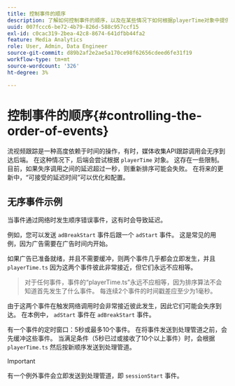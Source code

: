 ```yaml
---
title: 控制事件的顺序
description: 了解如何控制事件的顺序，以及在某些情况下如何根据playerTime对象中提供的时间戳对事件进行重新排序。
uuid: 007fccc6-be72-4b79-826d-588c957ccf15
exl-id: c0cac319-2bea-42c8-8674-641dfbb44fa2
feature: Media Analytics
role: User, Admin, Data Engineer
source-git-commit: d89b2af2e2ae5a170ce98f62656cdeed6fe31f19
workflow-type: tm+mt
source-wordcount: '326'
ht-degree: 3%

---
```


# 控制事件的顺序{#controlling-the-order-of-events}

流视频跟踪是一种高度依赖于时间的操作，有时，媒体收集API跟踪调用会无序到达后端。 在这种情况下，后端会尝试根据 `playerTime` 对象。  这存在一些限制。 目前，如果失序调用之间的延迟超过一秒，则重新排序可能会失败。 在将来的更新中，“可接受的延迟时间”可以优化和配置。

## 无序事件示例

当事件通过网络时发生顺序错误事件，这有时会导致延迟。

例如，您可以发送 `adBreakStart` 事件后跟一个 `adStart` 事件。 这是常见的用例，因为广告需要在广告时间内开始。

如果广告已准备就绪，并且不需要缓冲，则两个事件几乎都会立即发生，并且 `playerTime.ts` 因为这两个事件彼此非常接近，但它们永远不应相等。

> 对于任何事件，事件的“playerTime.ts”永远不应相等，因为排序算法不会知道首先发生了什么事件。 每连续2个事件的时间戳差应至少为1毫秒。

由于这两个事件在触发网络调用时会非常接近彼此发生，因此它们可能会失序到达。 在本例中， `adStart` 事件在 `adBreakStart` 事件。


有一个事件的定时窗口：5秒或最多10个事件。 在将事件发送到处理管道之前，会先缓冲这些事件。 当满足条件（5秒已过或接收了10个以上事件）时，会根据 `playerTime.ts` 然后按新顺序发送到处理管道。

>[!IMPORTANT]
>
>有一个例外事件会立即发送到处理管道，即 `sessionStart` 事件。
